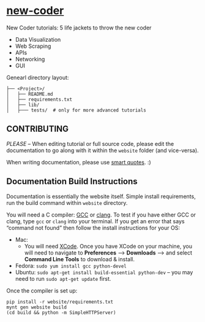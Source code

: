 # [new-coder](http://newcoder.io)

New Coder tutorials: 5 life jackets to throw the new coder

* Data Visualization
* Web Scraping
* APIs
* Networking
* GUI

Genearl directory layout:

	├── <Project>/
	│   ├── README.md
	│   ├── requirements.txt
	│   ├── lib/
	│   ├─── tests/  # only for more advanced tutorials

## CONTRIBUTING


*PLEASE* – When editing tutorial or full source code, please edit the documentation to go along with it within the `website` folder (and vice-versa).

When writing documentation, please use [smart quotes](http://en.wikipedia.org/wiki/Quotation_mark_glyphs). :)


## Documentation Build Instructions

Documentation is essentially the website itself.  Simple install requirements, run the build command within `website` directory.

You will need a C compiler: [GCC](http://gcc.gnu.org/) or [clang](http://clang.llvm.org/).  To test if you have either GCC or clang, type `gcc` or `clang` into your terminal. If you get an error that says “command not found” then follow the install instructions for your OS:

* Mac:
	* You will need [XCode](http://developer.apple.com/xcode). Once you have XCode on your machine, you will need to navigate to **Preferences** –> **Downloads** –> and select **Command Line Tools** to download & install.
* Fedora: `sudo yum install gcc python-devel`
* Ubuntu: `sudo apt-get install build-essential python-dev` – you may need to run `sudo apt-get update` first.

Once the compiler is set up:

    pip install -r website/requirements.txt
    mynt gen website build
    (cd build && python -m SimpleHTTPServer)

